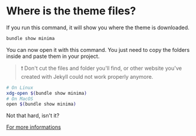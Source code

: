 # Where is the theme files?

If you run this command, it will show you where the theme is downloaded.

```bash
bundle show minima
```

You can now open it with this command. You just need to copy the folders inside and  paste them in your project.
> :heavy_exclamation_mark: Don't cut the files and folder you'll find, or other website you've created with Jekyll could not work properly anymore.

```bash
# On Linux
xdg-open $(bundle show minima)
# On MacOS
open $(bundle show minima)
```

Not that hard, isn't it?

[For more informations](https://jekyllrb.com/docs/themes/#overriding-theme-defaults)
